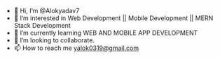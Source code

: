 - 👋 Hi, I’m @Alokyadav7
- 👀 I’m interested in Web Development || Mobile Development || MERN Stack Development
- 🌱 I’m currently learning WEB AND MOBILE APP DEVELOPMENT
- 💞️ I’m looking to collaborate.
- 📫 How to reach me yalok0319@gmail.com

<!---
Alokyadav7/Alokyadav7 is a ✨ special ✨ repository because its `README.md` (this file) appears on your GitHub profile.
You can click the Preview link to take a look at your changes.
--->
